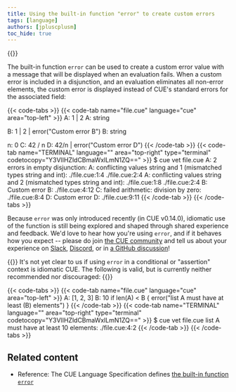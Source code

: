 ```yaml
---
title: Using the built-in function "error" to create custom errors
tags: [language]
authors: [jpluscplusm]
toc_hide: true
---
```

{{<sidenote text="Requires CUE v0.14.0 or later" >}}

The built-in function `error` can be used to create a custom error value with a
message that will be displayed when an evaluation fails.
When a custom error is included in a disjunction, and an evaluation eliminates
all non-error elements, the custom error is displayed instead of CUE's standard
errors for the associated field:

<!--more-->

{{< code-tabs >}}
{{< code-tab name="file.cue" language="cue" area="top-left" >}}
A: 1 | 2
A: string

B: 1 | 2 | error("Custom error B")
B: string

n: 0
C: 42 / n
D: 42/n | error("Custom error D")
{{< /code-tab >}}
{{< code-tab name="TERMINAL" language="" area="top-right" type="terminal" codetocopy="Y3VlIHZldCBmaWxlLmN1ZQ==" >}}
$ cue vet file.cue
A: 2 errors in empty disjunction:
A: conflicting values string and 1 (mismatched types string and int):
    ./file.cue:1:4
    ./file.cue:2:4
A: conflicting values string and 2 (mismatched types string and int):
    ./file.cue:1:8
    ./file.cue:2:4
B: Custom error B:
    ./file.cue:4:12
C: failed arithmetic: division by zero:
    ./file.cue:8:4
D: Custom error D:
    ./file.cue:9:11
{{< /code-tab >}}
{{< /code-tabs >}}

Because `error` was only introduced recently (in CUE v0.14.0), idiomatic use of
the function is still being explored and shaped through shared experience and
feedback. We'd love to hear how you're using `error`, and if it behaves how you
expect -- please do join [the CUE community](/community/) and tell us about
your experience on [Slack](/s/slack), [Discord](/s/discord), or in
[a GitHub discussion](/discussions/)!

{{<warning>}}
It's not yet clear to us if using `error` in a conditional or "assertion"
context is idiomatic CUE. The following is valid, but is currently neither
recommended nor discouraged:
{{</warning>}}

{{< code-tabs >}}
{{< code-tab name="file.cue" language="cue" area="top-left" >}}
A: [1, 2, 3]
B: 10
if len(A) < B {
	error("list A must have at least \(B) elements")
}
{{< /code-tab >}}
{{< code-tab name="TERMINAL" language="" area="top-right" type="terminal" codetocopy="Y3VlIHZldCBmaWxlLmN1ZQ==" >}}
$ cue vet file.cue
list A must have at least 10 elements:
    ./file.cue:4:2
{{< /code-tab >}}
{{< /code-tabs >}}

## Related content

- Reference: The CUE Language Specification defines
  [the built-in function `error`]({{<relref"docs/reference/spec/#error">}})
